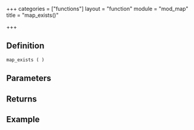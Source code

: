 +++
categories = ["functions"]
layout = "function"
module = "mod_map"
title = "map_exists()"

+++

## Definition

    map_exists ( )

## Parameters

## Returns

## Example
